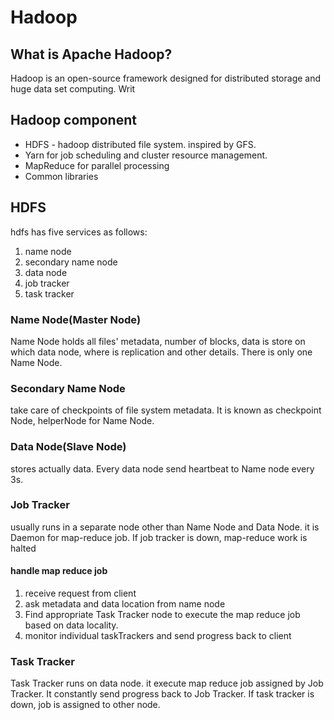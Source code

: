 # Hadoop

## What is Apache Hadoop?

Hadoop is an open-source framework designed for distributed storage and huge data set computing.
Writ

## Hadoop component

- HDFS - hadoop distributed file system. inspired by GFS.
- Yarn for job scheduling and cluster resource management.
- MapReduce for parallel processing
- Common libraries 


## HDFS

hdfs has five services as follows:
1. name node
2. secondary name node
3. data node
4. job tracker
6. task tracker

### Name Node(Master Node)

Name Node holds all files' metadata, number of blocks, data is store on which data node, where is replication  and other details. There is only one Name Node.

### Secondary Name Node

take care of checkpoints of file system metadata. It is known as checkpoint Node, helperNode for Name Node.

### Data Node(Slave Node)

stores actually data. Every data node send heartbeat to Name node every 3s.

### Job Tracker

usually runs in a separate node other than Name Node and Data Node. it is Daemon for map-reduce job. If job tracker is down, map-reduce work is halted

#### handle map reduce job
1. receive request from client
2. ask metadata and data location from name node
3. Find appropriate Task Tracker node to execute the map reduce job based on data locality.
4. monitor individual taskTrackers and send progress back to client

### Task Tracker

Task Tracker runs on data node. it execute map reduce job assigned by Job Tracker. It constantly send progress back to Job Tracker. If task tracker is down, job is assigned to other node.

